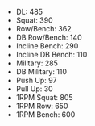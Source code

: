 * DL: 485
*  Squat: 390
*  Row/Bench: 362
*  DB Row/Bench: 140
*  Incline Bench: 290
*  Incline DB Bench: 110
*  Military: 285
*  DB Military: 110
*  Push Up: 97
*  Pull Up: 30
*  1RPM Squat: 805
*  1RPM Row: 650
*  1RPM Bench: 600
